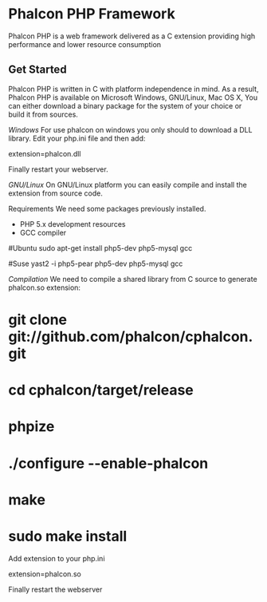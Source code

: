 Phalcon PHP Framework
=====================

Phalcon PHP is a web framework delivered as a C extension providing high performance and lower resource consumption

Get Started
-----------

Phalcon PHP is written in C with platform independence in mind. As a result, Phalcon PHP is available on Microsoft Windows, GNU/Linux, Mac OS X, You can either download a binary package for the system of your choice or build it from sources.

*Windows*
For use phalcon on windows you only should to download a DLL library. Edit your php.ini file and then add:

extension=phalcon.dll

Finally restart your webserver.

*GNU/Linux*
On GNU/Linux platform you can easily compile and install the extension from source code.

Requirements
We need some packages previously installed.

* PHP 5.x development resources
* GCC compiler

 #Ubuntu
 sudo apt-get install php5-dev php5-mysql gcc

 #Suse
 yast2 -i php5-pear php5-dev php5-mysql gcc
			    

*Compilation*
We need to compile a shared library from C source to generate phalcon.so extension:

 # git clone git://github.com/phalcon/cphalcon.git
 # cd cphalcon/target/release
 # phpize
 # ./configure --enable-phalcon
 # make
 # sudo make install
 
Add extension to your php.ini

 extension=phalcon.so

Finally restart the webserver
